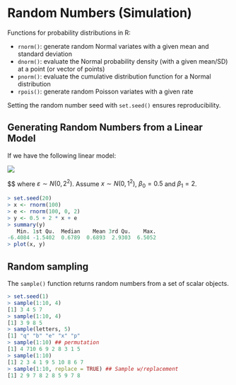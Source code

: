 # Random Numbers (Simulation)

Functions for probability distributions in R:
- `rnorm()`: generate random Normal variates with a given mean and standard deviation
- `dnorm()`: evaluate the Normal probability density (with a given mean/SD) at a point (or vector of
points)
- `pnorm()`: evaluate the cumulative distribution function for a Normal distribution
- `rpois()`: generate random Poisson variates with a given rate

Setting the random number seed with `set.seed()` ensures reproducibility.


## Generating Random Numbers from a Linear Model

If we have the following linear model:

<img src="https://render.githubusercontent.com/render/math?math=y = \beta_0 %2B \beta_1x %2B \varepsilon">


$$
where $\varepsilon \sim N(0, 2^2)$. Assume $x \sim N(0, 1^2)$, $\beta_0 = 0.5$ and  $\beta_1= 2$.

```r
> set.seed(20)
> x <- rnorm(100)
> e <- rnorm(100, 0, 2)
> y <- 0.5 + 2 * x + e
> summary(y)
   Min. 1st Qu.  Median    Mean 3rd Qu.    Max. 
-6.4084 -1.5402  0.6789  0.6893  2.9303  6.5052 
> plot(x, y)
```

## Random sampling

The `sample()` function returns random numbers from a set of scalar objects.
```r
> set.seed(1)
> sample(1:10, 4)
[1] 3 4 5 7
> sample(1:10, 4)
[1] 3 9 8 5
> sample(letters, 5)
[1] "q" "b" "e" "x" "p"
> sample(1:10) ## permutation
[1] 4 710 6 9 2 8 3 1 5
> sample(1:10)
[1] 2 3 4 1 9 5 10 8 6 7
> sample(1:10, replace = TRUE) ## Sample w/replacement
[1] 2 9 7 8 2 8 5 9 7 8
```
<!--stackedit_data:
eyJoaXN0b3J5IjpbMTY2OTgyMDU1MiwxMzI0NzA1NDk5LC05ND
c5NzMzNjNdfQ==
-->